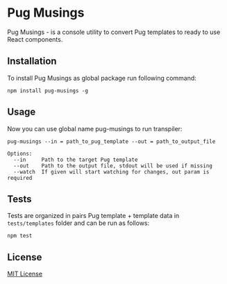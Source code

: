 # Pug Musings
Pug Musings - is a console utility to convert Pug templates to ready to use React components.

## Installation
To install Pug Musings as global package run following command:  
```
npm install pug-musings -g
```

## Usage 
Now you can use global name pug-musings to run transpiler: 
```
pug-musings --in = path_to_pug_template --out = path_to_output_file

Options:
  --in     Path to the target Pug template                                  
  --out    Path to the output file, stdout will be used if missing
  --watch  If given will start watching for changes, out param is required
```

## Tests
Tests are organized in pairs Pug template + template data in `tests/templates` folder and can be run as follows: 
```
npm test
```

## License
[MIT License](https://github.com/inbetgames/pug-to-react-transplier/blob/master/LICENSE)